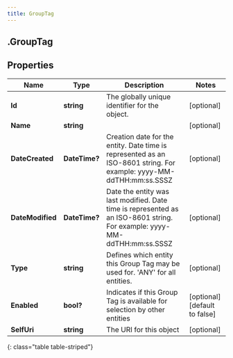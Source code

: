 ```yaml
---
title: GroupTag
---
```

## .GroupTag

## Properties

|Name | Type | Description | Notes|
|------------ | ------------- | ------------- | -------------|
| **Id** | **string** | The globally unique identifier for the object. | [optional] |
| **Name** | **string** |  | [optional] |
| **DateCreated** | **DateTime?** | Creation date for the entity. Date time is represented as an ISO-8601 string. For example: yyyy-MM-ddTHH:mm:ss.SSSZ | [optional] |
| **DateModified** | **DateTime?** | Date the entity was last modified. Date time is represented as an ISO-8601 string. For example: yyyy-MM-ddTHH:mm:ss.SSSZ | [optional] |
| **Type** | **string** | Defines which entity this Group Tag may be used for.  &#39;ANY&#39; for all entities. | [optional] |
| **Enabled** | **bool?** | Indicates if this Group Tag is available for selection by other entities | [optional] [default to false]|
| **SelfUri** | **string** | The URI for this object | [optional] |
{: class="table table-striped"}


